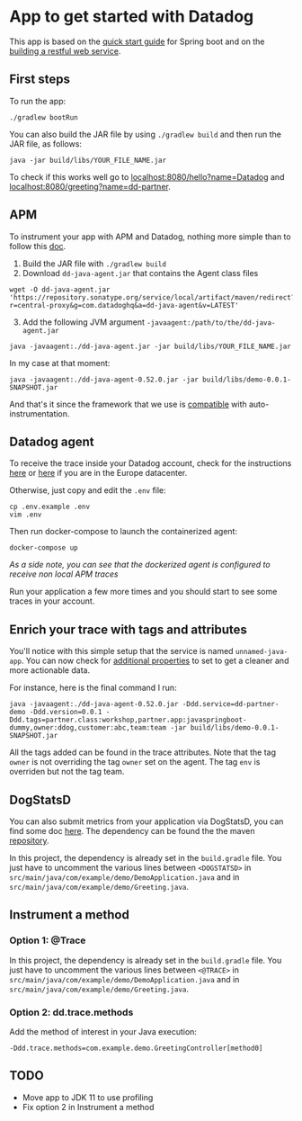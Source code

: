# App to get started with Datadog

This app is based on the [quick start guide](https://spring.io/quickstart) for Spring boot and on the [building a restful web service](https://spring.io/guides/gs/actuator-service/).

## First steps

To run the app:

```
./gradlew bootRun
```

You can also build the JAR file by using `./gradlew build` and then run the JAR file, as follows:

```
java -jar build/libs/YOUR_FILE_NAME.jar
```

To check if this works well go to [localhost:8080/hello?name=Datadog](http://localhost:8080/hello?name=Datadog) and [localhost:8080/greeting?name=dd-partner](http://localhost:8080/greeting?name=dd-partner).

## APM

To instrument your app with APM and Datadog, nothing more simple than to follow this [doc](https://docs.datadoghq.com/tracing/setup/java/).

1. Build the JAR file with `./gradlew build`
2. Download `dd-java-agent.jar` that contains the Agent class files

```
wget -O dd-java-agent.jar 'https://repository.sonatype.org/service/local/artifact/maven/redirect?r=central-proxy&g=com.datadoghq&a=dd-java-agent&v=LATEST'
```

3. Add the following JVM argument `-javaagent:/path/to/the/dd-java-agent.jar`

```
java -javaagent:./dd-java-agent.jar -jar build/libs/YOUR_FILE_NAME.jar
```

In my case at that moment:

```
java -javaagent:./dd-java-agent-0.52.0.jar -jar build/libs/demo-0.0.1-SNAPSHOT.jar
```

And that's it since the framework that we use is [compatible](https://docs.datadoghq.com/tracing/setup/java/#compatibility) with auto-instrumentation.

## Datadog agent

To receive the trace inside your Datadog account, check for the instructions [here](https://app.datadoghq.com/account/settings#agent) or [here](https://app.datadoghq.eu/account/settings#agent) if you are in the Europe datacenter.

Otherwise, just copy and edit the `.env` file:

```
cp .env.example .env
vim .env
```

Then run docker-compose to launch the containerized agent:

```
docker-compose up
```

*As a side note, you can see that the dockerized agent is configured to receive non local APM traces*

Run your application a few more times and you should start to see some traces in your account.

## Enrich your trace with tags and attributes

You'll notice with this simple setup that the service is named `unnamed-java-app`. You can now check for [additional properties](https://docs.datadoghq.com/tracing/setup/java/#configuration) to set to get a cleaner and more actionable data.

For instance, here is the final command I run:
```
java -javaagent:./dd-java-agent-0.52.0.jar -Ddd.service=dd-partner-demo	-Ddd.version=0.0.1 -Ddd.tags=partner.class:workshop,partner.app:javaspringboot-dummy,owner:ddog,customer:abc,team:team -jar build/libs/demo-0.0.1-SNAPSHOT.jar
```

All the tags added can be found in the trace attributes. Note that the tag `owner` is not overriding the tag `owner` set on the agent. The tag `env` is overriden but not the tag team.

## DogStatsD

You can also submit metrics from your application via DogStatsD, you can find some doc [here](https://docs.datadoghq.com/developers/dogstatsd/?tab=java). The dependency can be found the the maven [repository](https://mvnrepository.com/artifact/com.datadoghq/java-dogstatsd-client).

In this project, the dependency is already set in the `build.gradle` file. You just have to uncomment the various lines between `<DOGSTATSD>` in `src/main/java/com/example/demo/DemoApplication.java` and in `src/main/java/com/example/demo/Greeting.java`.

## Instrument a method

### Option 1: @Trace

In this project, the dependency is already set in the `build.gradle` file. You just have to uncomment the various lines between `<@TRACE>` in `src/main/java/com/example/demo/DemoApplication.java` and in `src/main/java/com/example/demo/Greeting.java`.

### Option 2: dd.trace.methods

<!-- FIXME: -->
Add the method of interest in your Java execution:
```
-Ddd.trace.methods=com.example.demo.GreetingController[method0]
```

## TODO

- Move app to JDK 11 to use profiling
- Fix option 2 in Instrument a method
